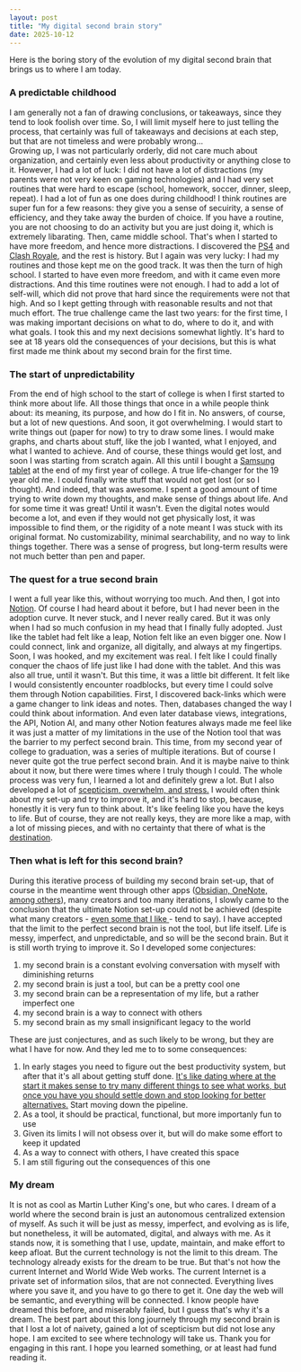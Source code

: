 ```yaml
---
layout: post
title: "My digital second brain story"
date: 2025-10-12
---
```


Here is the boring story of the evolution of my digital second brain that brings us to where I am today.

### A predictable childhood

I am generally not a fan of drawing conclusions, or takeaways, since they tend to look foolish over time. So, I will limit myself here
to just telling the process, that certainly was full of takeaways and decisions at each step, but that are not timeless and were probably wrong...<br>
Growing up, I was not particularly orderly, did not care much about organization, and certainly even less about productivity or anything close to it.
However, I had a lot of luck: I did not have a lot of distractions (my parents were not very keen on gaming technologies) and 
I had very set routines that were hard to escape (school, homework, soccer, dinner, sleep, repeat). I had a lot of fun as one does during childhood!
I think routines are super fun for a few reasons: they give you a sense of secuirity, a sense of efficiency, and they take away the burden of choice. 
If you have a routine, you are not choosing to do an activity but you are just doing it, which is extremely libarating.
Then, came middle school. That's when I started to have more freedom, and hence more distractions. 
I discovered the <a href="https://www.reddit.com/r/memes/comments/crccgt/ps4s_should_chill/">PS4</a> and <a href="https://www.facebook.com/ClashRMemes/posts/415631222139634/">Clash Royale</a>, and the rest is history. 
But I again was very lucky: I had my routines and those kept me on the good track.
It was then the turn of high school. I started to have even more freedom, and with it came even more distractions. And this time routines were not enough.
I had to add a lot of self-will, which did not prove that hard since the requirements were not that high. And so I kept getting through with reasonable results
and not that much effort. The true challenge came the last two years: for the first time, I was making important decisions on what to do, where to do it, and with what goals.
I took this and my next decisions somewhat lightly. It's hard to see at 18 years old the consequences of your decisions, but this is what first made me think about my second brain for the first time.

### The start of unpredictability

From the end of high school to the start of college is when I first started to think more about life. All those things that once in a while people think about: 
its meaning, its purpose, and how do I fit in. No answers, of course, but a lot of new questions. And soon, it got overwhelming. 
I would start to write things out (paper for now) to try to draw some lines. I would make graphs, and charts about stuff, like the job I wanted, what I enjoyed, and what I wanted to achieve.
And of course, these things would get lost, and soon I was starting from scratch again. All this until I bought a <a href="https://www.reddit.com/r/GalaxyTab/comments/18uqq03/what_your_galaxy_tab_says_about_you_meme/Samsung">Samsung tablet</a> at the end of my first year of college.
A true life-changer for the 19 year old me. I could finally write stuff that would not get lost (or so I thought). And indeed, that was awesome. 
I spent a good amount of time trying to write down my thoughts, and make sense of things about life. And for some time it was great! Until it wasn't.
Even the digital notes would become a lot, and even if they would not get physically lost, it was impossible to find them, or the rigidity of a note meant I was stuck with its original format.
No customizability, minimal searchability, and no way to link things together. There was a sense of progress, but long-term results were not much better than pen and paper.

### The quest for a true second brain

I went a full year like this, without worrying too much. And then, I got into <a href="www.notion.so">Notion</a>. Of course I had heard about it before,
but I had never been in the adoption curve. It never stuck, and I never really cared. But it was only when I had so much confusion in my head that 
I finally fully adopted. Just like the tablet had felt like a leap, Notion felt like an even bigger one. Now I could connect, link and organize,
all digitally, and always at my fingertips. Soon, I was hooked, and my excitement was real. I felt like I could finally conquer the chaos of life just like I had done with the tablet.
And this was also all true, until it wasn't. But this time, it was a little bit different. It felt like I would consistently encounter roadblocks,
but every time I could solve them through Notion capabilities. 
First, I discovered back-links which were a game changer to link ideas and notes. Then, databases changed the way I could think about information. 
And even later database views, integrations, the API, Notion AI, and many other Notion features always made me feel like it was just a matter of my limitations in the use of 
the Notion tool that was the barrier to my perfect second brain. This time, from my second year of college to graduation, was a series of multiple iterations.
But of course I never quite got the true perfect second brain. And it is maybe naive to think about it now, but there were times where I truly though I could.
The whole process was very fun, I learned a lot and definitely grew a lot. But I also developed a lot of <a href="https://www.instagram.com/p/DN-jVZxkeHC/">scepticism, overwhelm, and stress.</a>
I would often think about my set-up and try to improve it, and it's hard to stop, because, honestly it is very fun to think about. It's like feeling like you have the keys to life.
But of course, they are not really keys, they are more like a map, with a lot of missing pieces, and with no certainty that there of what is the <a href="https://www.youtube.com/watch?v=cSYiNTZP6l4">destination</a>.

### Then what is left for this second brain?

During this iterative process of building my second brain set-up, that of course in the meantime went through other apps (<a href="https://www.reddit.com/r/ProductivityApps/comments/1g96mye/is_the_calendar_the_best_productivity_app_ever/">Obsidian, OneNote, among others</a>), many creators
and too many iterations, I slowly came to the conclusion that the ultimate Notion set-up could not be achieved (despite what many creators - <a href="https://www.youtube.com/watch?v=vs8WQh2k-Ow&list=PLJ_1tnFXyTg_q1K24pHdoVkuD3JuxUBTM&index=1&t=46s">even some that I like </a>- tend to say).
I have accepted that the limit to the perfect second brain is not the tool, but life itself. Life is messy, imperfect, and unpredictable, and so will be the second brain.
But it is still worth trying to improve it.
So I developed some conjectures: 
1. my second brain is a constant evolving conversation with myself with diminishing returns
2. my second brain is just a tool, but can be a pretty cool one
3. my second brain can be a representation of my life, but a rather imperfect one
4. my second brain is a way to connect with others
5. my second brain as my small insignificant legacy to the world

These are just conjectures, and as such likely to be wrong, but they are what I have for now. And they led me to to some consequences:
1. In early stages you need to figure out the best productivity system, 
but after that it's all about getting stuff done. 
<a href="https://youtu.be/nhAVXkm-kww?si=mUSZwBJE-LDeNz1_&t=1560">It's like dating where at the start it makes sense to try many different things to see what works, but once you have you should settle down and stop looking for better alternatives.</a>
Start moving down the pipeline.
2. As a tool, it should be practical, functional, but more importanly fun to use
3. Given its limits I will not obsess over it, but will do make some effort to keep it updated
4. As a way to connect with others, I have created this space
5. I am still figuring out the consequences of this one


### My dream

It is not as cool as Martin Luther King's one, but who cares.
I dream of a world where the second brain is just an autonomous centralized extension of myself. As such it will be just as messy, imperfect, and evolving as 
is life, but nonetheless, it will be automated, digital, and always with me. 
As it stands now, it is something that I use, update, maintain, and make effort to keep afloat.
But the current technology is not the limit to this dream. The technology already exists for the dream to be true.
But that's not how the current Internet and World Wide Web works. The current Internet is a private set of information silos, that are not connected.
Everything lives where you save it, and you have to go there to get it. 
One day the web will be semantic, and everything will be connected. I know people have dreamed this before, and miserably failed, but I guess that's why it's a dream.
The best part about this long journely through my second brain is that I lost a lot of naivety, gained a lot of scepticism but did not lose any hope.
I am excited to see where technology will take us.
Thank you for engaging in this rant. I hope you learned something, or at least had fund reading it.
